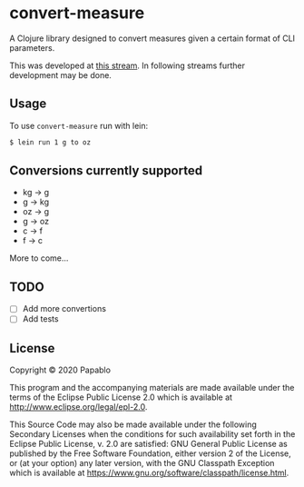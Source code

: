 # convert-measure

A Clojure library designed to convert measures given a certain format of CLI
parameters.

This was developed at [this stream](http://twitch.tv/tpapablo). In following 
streams further development may be done.

## Usage

To use `convert-measure` run with lein:

```bash
$ lein run 1 g to oz
```

## Conversions currently supported

* kg -> g 
* g -> kg
* oz -> g 
* g -> oz
* c -> f
* f -> c

More to come...

## TODO

* [ ] Add more convertions
* [ ] Add tests

## License

Copyright © 2020 Papablo

This program and the accompanying materials are made available under the
terms of the Eclipse Public License 2.0 which is available at
http://www.eclipse.org/legal/epl-2.0.

This Source Code may also be made available under the following Secondary
Licenses when the conditions for such availability set forth in the Eclipse
Public License, v. 2.0 are satisfied: GNU General Public License as published by
the Free Software Foundation, either version 2 of the License, or (at your
option) any later version, with the GNU Classpath Exception which is available
at https://www.gnu.org/software/classpath/license.html.

